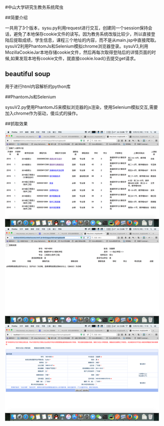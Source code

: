 #中山大学研究生教务系统爬虫

##简要介绍

一共用了3个版本，sysu.py利用request进行交互，创建同一个session保持会话，避免了本地保存cookie文件的读写。因为教务系统改版比较少，所以直接登陆后提取成绩，学生信息，课程三个地址的内容，而不是从main.jsp中直接爬取。sysuV2利用PhantomJs和Selenium模拟chrome浏览器登录。sysuV3,利用MozillaCookieJar本地存储cookie文件，然后再每次取得登陆后的详情页面的时候,如果发现本地有cookie文件，就直接cookie.load()去提交get请求。


## beautiful soup

用于进行html内容解析的python库

##PhantomJs和Selenium

sysuV2.py使用PhantomJS来模拟浏览器的js渲染，使用Selenium模拟交互,需要加入chrome作为驱动，傻瓜式的操作。

##抓取效果

![课程信息](lessons.png)
![成绩](scores.png)
![学生信息](stdinformation.png)



